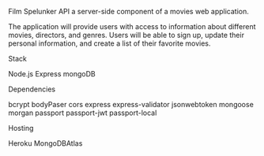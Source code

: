 Film Spelunker API
a server-side component of a movies web application.

The application will provide users with access to information about different movies, directors, and genres. Users will be able to sign up, update their personal information, and create a list of their favorite movies.

Stack

Node.js
Express
mongoDB

Dependencies

bcrypt
bodyPaser
cors
express
express-validator
jsonwebtoken
mongoose
morgan
passport
passport-jwt
passport-local

Hosting

Heroku
MongoDBAtlas


